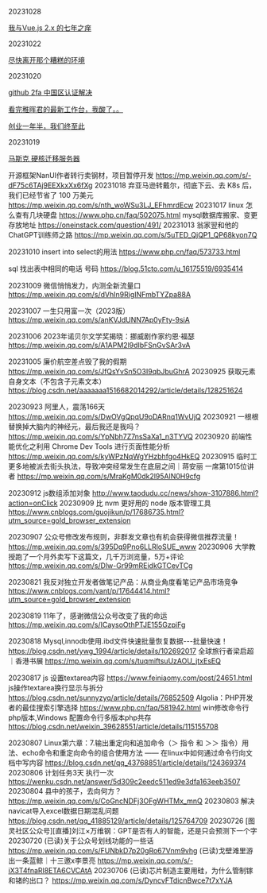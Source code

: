 20231028

[我与Vue.js 2.x 的七年之痒](https://www.cnblogs.com/zaking/p/17517236.html?utm_source=gold_browser_extension)


20231022

[尽快离开那个糟糕的环境](https://mp.weixin.qq.com/s?__biz=MjM5ODQ2MDIyMA==&mid=2650727726&idx=1&sn=24531842e32edf4a09d350a0f0b393c4&chksm=bec02b7d89b7a26bb689d6b77e1717c16eaa09db2f5e5c6eccb6333019978648b4488340ff33&scene=132&exptype=timeline_recommend_article_extendread_samebiz#wechat_redirect)

20231020

[github 2fa 中国区认证解决](https://www.jerrycoding.com/article/github-f2a/)

[看完稚晖君的最新工作台，我酸了。。](https://mp.weixin.qq.com/s/bmOYhMxqEGM6EMq-l9EIlw)

[创业一年半，我们终至此](https://mp.weixin.qq.com/s/Vsu246zmKJ5qfdmb9ALnQA)



20231019

[马斯克 硬核迁移服务器](https://mp.weixin.qq.com/s/pWJxFo4tJGpJvo41REmL_w)

开源框架NanUI作者转行卖钢材，项目暂停开发
https://mp.weixin.qq.com/s/-dF75c6TAj9EEXkxXx6fXg
20231018
弃亚马逊转戴尔，彻底下云、去 K8s 后，我们已经节省了 100 万美元
https://mp.weixin.qq.com/s/nth_woWSu3LJ_EFhmrdEcw
20231017
linux 怎么查有几块硬盘
https://www.php.cn/faq/502075.html
mysql数据库搬家、变更存放地址
https://oneinstack.com/question/491/
20231013
翁家翌和他的ChatGPT训练师之路
https://mp.weixin.qq.com/s/5uTED_QjQP1_QP68kyon7Q

20231010
insert into select的用法
https://www.php.cn/faq/573733.html

sql 找出表中相同的电话 号码
https://blog.51cto.com/u_16175519/6935414

20231009
微信悄悄发力，内测全新流量口
https://mp.weixin.qq.com/s/dVhIn9RigINFmbTYZpa88A

20231007
一生只用富一次（2023版）
https://mp.weixin.qq.com/s/anKVJdUNN7Ap0yFty-9siA

20231006
2023年诺贝尔文学奖揭晓：挪威剧作家约恩·福瑟
https://mp.weixin.qq.com/s/A1APM2l9dIbFSnGvSAr3vA

20231005
廉价航空差点毁了我的假期
https://mp.weixin.qq.com/s/JfQsYvSn5O3I9qbJbuGhrA
20230925
获取元素自身文本（不包含子元素文本）
https://blog.csdn.net/aaaaaaa1516682014292/article/details/128251624

20230923
阿里人，震荡166天
https://mp.weixin.qq.com/s/DwOVgQpqU9oDARnq1WvUjQ
20230921
一根根替换掉大脑内的神经元，最后我还是我吗？
https://mp.weixin.qq.com/s/YpNbh7Z7nsSaXa1_n3TYVQ
20230920
前端性能优化之利用 Chrome Dev Tools 进行页面性能分析
https://mp.weixin.qq.com/s/kyWPzNqWgYHzbhfgo4HkEQ
20230915
临时工更多地被派去街头执法，导致冲突经常发生在底层之间｜蒋安丽 一席第1015位讲者
https://mp.weixin.qq.com/s/MraKgM0dk2l95AlN0H9cfg

20230912
js数组添加对象
http://www.taodudu.cc/news/show-3107886.html?action=onClick
20230909
比 nvm 更好用的 node 版本管理工具
https://www.cnblogs.com/guojikun/p/17686735.html?utm_source=gold_browser_extension

20230907
公众号修改发布规则，非群发文章也有机会获得微信推荐流量！
https://mp.weixin.qq.com/s/395Dq9Pno6LLRloSUE_www
20230906
大学教授跑了一个月外卖写下这篇文，几千万浏览量，5万+评论
https://mp.weixin.qq.com/s/Dlw-Gr99mREidkGTCevTCg

20230821
我反对独立开发者做笔记产品：从商业角度看笔记产品市场竞争
https://www.cnblogs.com/vant/p/17644414.html?utm_source=gold_browser_extension

20230819
11年了，感谢微信公众号改变了我的命运
https://mp.weixin.qq.com/s/ICaysoOthPTJE155GzpiFg

20230818
Mysql,innodb使用.ibd文件快速批量恢复数据---批量快速！
https://blog.csdn.net/ywg_1994/article/details/102692017
全球旅行者梁启超｜香港书展
https://mp.weixin.qq.com/s/tuqmiftsuUzAOU_jtxEsEQ

20230817
js 设置textarea内容
https://www.feiniaomy.com/post/24651.html
js操作textarea换行显示与拆分
https://blog.csdn.net/sunnyzyq/article/details/76852509
Algolia：PHP开发者的最佳搜索引擎选择
https://www.php.cn/faq/581942.html
win修改命令行php版本,Windows 配置命令行多版本php共存
https://blog.csdn.net/weixin_39628551/article/details/115155708

20230807
Linux第六章：7.输出重定向和追加命令（＞ 指令 和 ＞＞ 指令）用法、echo命令和重定向命令的组合使用方法 —— 在linux中如何通过命令行向文档中写内容
https://blog.csdn.net/qq_43768851/article/details/124369374
20230806
计划任务3天 执行一次
https://wenku.csdn.net/answer/5d309c2eedc511ed9e3dfa163eeb3507
20230804
县中的孩子，去向何方？
https://mp.weixin.qq.com/s/CoGncNDFj3OFgWHTMx_mnQ
20230803
解决navicat导入excel数据日期混乱问题
https://blog.csdn.net/qq_41885129/article/details/125764709
20230726
[图灵社区公众号][直播]刘江×万维钢：GPT是否有人的智能，还是只会预测下一个字
20230720
(已读)关于公众号划线功能的一些话
https://mp.weixin.qq.com/s/FUNbkD7p20gRo67Vnm9vhg
(已读)戈壁滩里游出一条蓝鲸｜十三邀x李景亮
https://mp.weixin.qq.com/s/-iX3T4fnaRl8ETA6CVCAtA
20230706
(已读)芯片制造主要用硅，为什么管制镓和锗的出口？
https://mp.weixin.qq.com/s/DyncvFTdicnBwce7t7xYJA